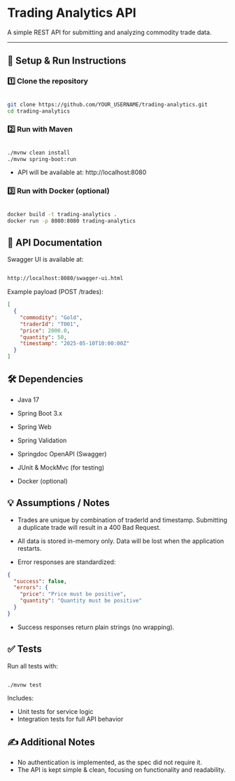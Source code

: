 # Trading Analytics API

A simple REST API for submitting and analyzing commodity trade data.

---

## 🚀 Setup & Run Instructions

### 1️⃣ Clone the repository

```bash

git clone https://github.com/YOUR_USERNAME/trading-analytics.git
cd trading-analytics
```
### 2️⃣ Run with Maven
```bash

./mvnw clean install
./mvnw spring-boot:run
```
- API will be available at: http://localhost:8080
### 3️⃣ Run with Docker (optional)
```bash

docker build -t trading-analytics .
docker run -p 8080:8080 trading-analytics
```
## 📖 API Documentation
Swagger UI is available at:
```bash

http://localhost:8080/swagger-ui.html
```
Example payload (POST /trades):
```json
[
  {
    "commodity": "Gold",
    "traderId": "T001",
    "price": 2000.0,
    "quantity": 50,
    "timestamp": "2025-05-10T10:00:00Z"
  }
]
```
## 🛠️ Dependencies
- Java 17

- Spring Boot 3.x

- Spring Web

- Spring Validation

- Springdoc OpenAPI (Swagger)

- JUnit & MockMvc (for testing)

- Docker (optional)

## 💡 Assumptions / Notes
- Trades are unique by combination of traderId and timestamp. Submitting a duplicate trade will result in a 400 Bad Request.

- All data is stored in-memory only. Data will be lost when the application restarts.

- Error responses are standardized:
```json
{
  "success": false,
  "errors": {
    "price": "Price must be positive",
    "quantity": "Quantity must be positive"
  }
}

```
- Success responses return plain strings (no wrapping).

## ✅ Tests
Run all tests with:
```bash

./mvnw test
```
Includes:
- Unit tests for service logic
- Integration tests for full API behavior

## ✍️ Additional Notes
- No authentication is implemented, as the spec did not require it.
- The API is kept simple & clean, focusing on functionality and readability.